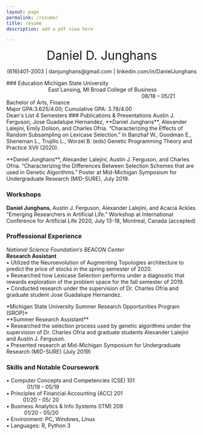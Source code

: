 ```yaml
---
layout: page
permalink: /resume/
title: resume
description: add a pdf view here

---
```


<p style="text-align: center;"><font size="+3"> Daniel D. Junghans </font></p>
<p style="text-align: center;">(616)401-2003 | danjunghans@gmail.com | linkedin.com/in/DanielJunghans</p>
### Education
Michigan State University     &emsp; &emsp; &emsp; &emsp; &emsp; &emsp; &emsp; &emsp; &emsp; &emsp; &emsp; &emsp; &emsp; &emsp; &emsp; &emsp; &emsp; &emsp;&emsp;&ensp;     East Lansing, MI    
Broad College of Business &emsp;&emsp;&emsp;&emsp;&emsp;&emsp;&emsp;&emsp;&emsp;&emsp;&emsp;&emsp;&emsp;&emsp;&emsp;&emsp;&emsp;&emsp;&emsp;&emsp;&emsp;&emsp;&emsp;&ensp;&ensp;&ensp;&emsp;08/18 – 05/21  
Bachelor of Arts, Finance <br />
Major GPA:3.625/4.00; Cumulative GPA: 3.78/4.00 <br />
Dean's List 4 Semesters                                   
### Publications & Presentations
Austin J. Ferguson, Jose Guadalupe Hernandez, **Daniel Junghans**, Alexander Lalejini, Emily Dolson, and Charles Ofria. “Characterizing the Effects of Random Subsampling on Lexicase Selection.” In Banzhaf W., Goodman E., Sheneman L., Trujillo L., Worzel B. (eds) Genetic Programming Theory and Practice XVII (2020).
<p></p> 
**Daniel Junghans**, Alexander Lalejini, Austin J. Ferguson, and Charles Ofria. “Characterizing the Differences Between Selection Schemes that are used in Genetic Algorithms.” Poster at Mid-Michigan Symposium for Undergraduate Research (MID-SURE), July 2019.

### Workshops
**Daniel Junghans**, Austin J. Ferguson, Alexander Lalejini, and Acacia Ackles. “Emerging Researchers in Artificial Life.” Workshop at International Conference for Artificial Life 2020, July 13-18, Montreal, Canada (accepted)
### Proffessional Experience
*National Science Foundation’s BEACON Center* <br />
**Research Assistant**     <br /> 
•	Utilized the Neuroevolution of Augmenting Topologies architecture to predict the price of stocks in the spring semester of 2020.                                                                                  
•	Researched how Lexicase Selection performs under a diagnostic that rewards exploration of the problem space for the fall semester of 2019. <br />
•	Conducted research under the supervision of Dr. Charles Ofria and graduate student Jose Guadalupe Hernandez.
<p></p>
*Michigan State University Summer Research Opportunities Program (SROP)* <br />
**Summer Research Assistant** <br />
•	Researched the selection process used by genetic algorithms under the supervision of Dr. Charles Ofria and graduate students Alexander Lalejini and Austin J. Ferguson. <br />
•	Presented research at Mid-Michigan Symposium for Undergraduate Research (MID-SURE) (July 2019)

### Skills and Notable Coursework <br />
•	Computer Concepts and Competencies (CSE) 101 &ensp; &ensp; &emsp; &ensp; &ensp; &emsp; &emsp; &ensp; &ensp; &emsp; &ensp; &emsp; &ensp; &nbsp; &emsp; 01/19 - 05/19 <br />
•	Principles of Financial Accounting (ACC) 201 &emsp; &emsp; &emsp; &emsp; &ensp; &ensp; &emsp; &ensp; &emsp; &ensp; &ensp; &ensp; &emsp; &emsp; &emsp; &nbsp; 01/20 - 05/ 20                         
•	Business Analytics & Info Systems (ITM) 209 &ensp; &ensp; &emsp; &ensp; &emsp; &emsp; &emsp; &emsp; &emsp; &emsp; &ensp; &ensp; &ensp; &ensp; &emsp; &emsp; 01/20 - 05/20                            
•	Environment: PC, Windows, Linux <br />
•	Languages: R, Python 3 <br />
